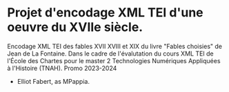 # Projet d'encodage XML TEI d'une oeuvre du XVIIe siècle. 
Encodage XML TEI des fables XVII XVIII et XIX du livre "Fables choisies" de Jean de La Fontaine.
Dans le cadre de l'évalutation du cours XML TEI de l'École des Chartes pour le master 2 Technologies Numériques Appliquées à l'Histoire (TNAH).
Promo 2023-2024

- Elliot Fabert, as MPappia.
